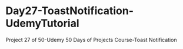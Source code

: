 # Day27-ToastNotification-UdemyTutorial
Project 27 of 50-Udemy 50 Days of Projects Course-Toast Notification
